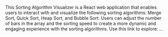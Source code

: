 This Sorting Algorithm Visualizer is a React web application that enables users to interact with and visualize the following sorting algorithms: Merge Sort, Quick Sort, Heap Sort, and Bubble Sort. Users can adjust the number of bars in the array and the sorting speed to create a more dynamic and engaging experience with the sorting algorithms. Use this link to explore: ...
